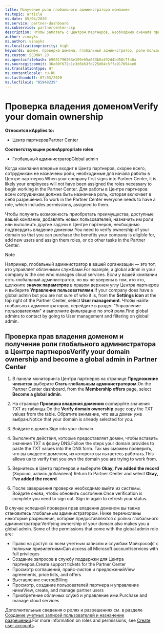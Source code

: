 ```yaml
---
title: Получение роли глобального администратора компании
ms.topic: article
ms.date: 05/04/2020
ms.service: partner-dashboard
ms.subservice: partnercenter-csp
description: Чтобы работать с Центром партнеров, необходимо сначала проверить принадлежность вашего домена. Узнайте, как это сделать и как стать глобальным администратором, который может добавлять пользователей.
author: vinayks
ms.author: vinayks
ms.localizationpriority: high
keywords: домен, проверка домена, глобальный администратор, роли пользователей, разрешения
ms.custom: SEOMAY.20
ms.openlocfilehash: b9081796263e109e65a633b0a492d4bd58c7fa0a
ms.sourcegitcommit: 36a60f672c1c3d6b63fd225d04c5ffa917694ae0
ms.translationtype: HT
ms.contentlocale: ru-RU
ms.lasthandoff: 07/03/2020
ms.locfileid: "85948239"
---
```

# <a name="verify-your-domain-ownership"></a><span data-ttu-id="346fd-105">Проверка владения доменом</span><span class="sxs-lookup"><span data-stu-id="346fd-105">Verify your domain ownership</span></span>

<span data-ttu-id="346fd-106">**Относится к**</span><span class="sxs-lookup"><span data-stu-id="346fd-106">**Applies to:**</span></span>

- <span data-ttu-id="346fd-107">Центр партнеров</span><span class="sxs-lookup"><span data-stu-id="346fd-107">Partner Center</span></span>

<span data-ttu-id="346fd-108">**Соответствующие роли**</span><span class="sxs-lookup"><span data-stu-id="346fd-108">**Appropriate roles**</span></span>

- <span data-ttu-id="346fd-109">Глобальный администратор</span><span class="sxs-lookup"><span data-stu-id="346fd-109">Global admin</span></span>

<span data-ttu-id="346fd-110">Когда компания впервые входит в Центр партнеров, скорее всего, сотрудникам не назначены роли, необходимые для начала работы в Центре партнеров.</span><span class="sxs-lookup"><span data-stu-id="346fd-110">When your company first signs into Partner Center, it is likely your employees will not have been assigned the roles necessary to begin working in the Partner Center.</span></span> <span data-ttu-id="346fd-111">Для работы в Центре партнеров всем сотрудникам должна быть назначена роль, которая включает в себя разрешения.</span><span class="sxs-lookup"><span data-stu-id="346fd-111">To work in the Partner Center everyone needs to have a role, which includes permissions, assigned to them.</span></span>  

<span data-ttu-id="346fd-112">Чтобы получить возможность приобретать преимущества, доступные вашей компании, добавлять новых пользователей, назначить им роли или выполнить другие задачи в Центре партнеров, необходимо подтвердить владение доменом.</span><span class="sxs-lookup"><span data-stu-id="346fd-112">You need to verify ownership of your domain so that you can purchase the benefits your company is eligible for, add new users and assign them roles, or do other tasks in the Partner Center.</span></span>

>[!Note]
><span data-ttu-id="346fd-113">Например, глобальный администратор в вашей организации — это тот, кто управляет облачными службами.</span><span class="sxs-lookup"><span data-stu-id="346fd-113">For example, a global admin in your company is the one who manages cloud services.</span></span> <span data-ttu-id="346fd-114">Если у вашей компании есть глобальный администратор, но вы не уверены в том, кто это, щелкните **значок параметров** в правом верхнем углу Центра партнеров и выберите **Управление пользователями**.</span><span class="sxs-lookup"><span data-stu-id="346fd-114">If your company does have a global admin but you are not sure of who it is, from the **Settings icon** at the top right of the Partner Center, select **User management**.</span></span> <span data-ttu-id="346fd-115">Чтобы найти глобальных администраторов, перейдите в раздел "Управление пользователями" и выполните фильтрацию по этой роли.</span><span class="sxs-lookup"><span data-stu-id="346fd-115">Find global admins to contact by going to User management and filtering on global admin.</span></span>

## <a name="verify-your-domain-ownership-and-become-a-global-admin-in-partner-center"></a><span data-ttu-id="346fd-116">Проверка прав владения доменом и получение роли глобального администратора в Центре партнеров</span><span class="sxs-lookup"><span data-stu-id="346fd-116">Verify your domain ownership and become a global admin in Partner Center</span></span>

1. <span data-ttu-id="346fd-117">В панели мониторинга Центра партнеров на странице **Предложение членства** выберите **Стать глобальным администратором**.</span><span class="sxs-lookup"><span data-stu-id="346fd-117">On the Partner Center dashboard, from the **Membership offers** page, select **Become a global admin**.</span></span> 

2. <span data-ttu-id="346fd-118">На странице **Проверка владения доменом** скопируйте значения TXT из таблицы.</span><span class="sxs-lookup"><span data-stu-id="346fd-118">On the **Verify domain ownership** page copy the TXT values from the table.</span></span> <span data-ttu-id="346fd-119">Обратите внимание, что ваш домен уже выбран.</span><span class="sxs-lookup"><span data-stu-id="346fd-119">Notice that your domain is already selected for you.</span></span>

3. <span data-ttu-id="346fd-120">Войдите в домен.</span><span class="sxs-lookup"><span data-stu-id="346fd-120">Sign into your domain.</span></span> 

4. <span data-ttu-id="346fd-121">Выполните действия, которые предоставляет домен, чтобы вставить значения TXT в форму DNS.</span><span class="sxs-lookup"><span data-stu-id="346fd-121">Follow the steps your domain provides to paste the TXT values into the DNS form.</span></span>  <span data-ttu-id="346fd-122">Так мы сможем проверить, что вы владеете доменом, из которого вы пытаетесь работать.</span><span class="sxs-lookup"><span data-stu-id="346fd-122">This allows us to verify that you own the domain you are trying to work from.</span></span>

5. <span data-ttu-id="346fd-123">Вернитесь в Центр партнеров и выберите **Okay, I've added the record** (Хорошо, запись добавлена).</span><span class="sxs-lookup"><span data-stu-id="346fd-123">Return to Partner Center and select **Okay, I've added the record**</span></span>

6. <span data-ttu-id="346fd-124">После завершения проверки необходимо выйти из системы. Войдите снова, чтобы обновить состояние.</span><span class="sxs-lookup"><span data-stu-id="346fd-124">Once verification is complete you need to sign out. Sign in again to refresh your status.</span></span> 

<span data-ttu-id="346fd-125">В случае успешной проверки прав владения доменом вы также становитесь глобальным администратором. Ниже перечислены некоторые разрешения, которые предоставляются с ролью глобального администратора:</span><span class="sxs-lookup"><span data-stu-id="346fd-125">Verifying ownership of your domain also makes you a global admin. Some of the permissions that come with the global admin role are:</span></span>

- <span data-ttu-id="346fd-126">Право на доступ ко всем учетным записям и службам Майкрософт с полными привилегиями</span><span class="sxs-lookup"><span data-stu-id="346fd-126">Can access all Microsoft account/services with full privileges</span></span> 
- <span data-ttu-id="346fd-127">Создание запросов в службу поддержки для Центра партнеров.</span><span class="sxs-lookup"><span data-stu-id="346fd-127">Create support tickets for the Partner Center</span></span>
- <span data-ttu-id="346fd-128">Просмотр соглашений, прайс-листов и предложений</span><span class="sxs-lookup"><span data-stu-id="346fd-128">View agreements, price lists, and offers</span></span>
- <span data-ttu-id="346fd-129">Выставление счетов</span><span class="sxs-lookup"><span data-stu-id="346fd-129">Billing</span></span>
- <span data-ttu-id="346fd-130">Просмотр, создание пользователей партнера и управление ними</span><span class="sxs-lookup"><span data-stu-id="346fd-130">View, create, and manage partner users</span></span>
- <span data-ttu-id="346fd-131">Приобретение облачных служб и управление ими.</span><span class="sxs-lookup"><span data-stu-id="346fd-131">Purchase and manage cloud services</span></span>

<span data-ttu-id="346fd-132">Дополнительные сведения о ролях и разрешениях см. в разделе [Создание учетных записей пользователей и назначение разрешений](create-user-accounts-and-set-permissions.md).</span><span class="sxs-lookup"><span data-stu-id="346fd-132">For more information on roles and permissions, see [Create user accounts](create-user-accounts-and-set-permissions.md).</span></span> 